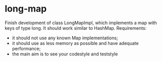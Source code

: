 # long-map

Finish development of class LongMapImpl, which implements a map with keys of type long. It should work similar to HashMap. Requirements:
* it should not use any known Map implementations; 
* it should use as less memory as possible and have adequate performance;
* the main aim is to see your codestyle and teststyle 